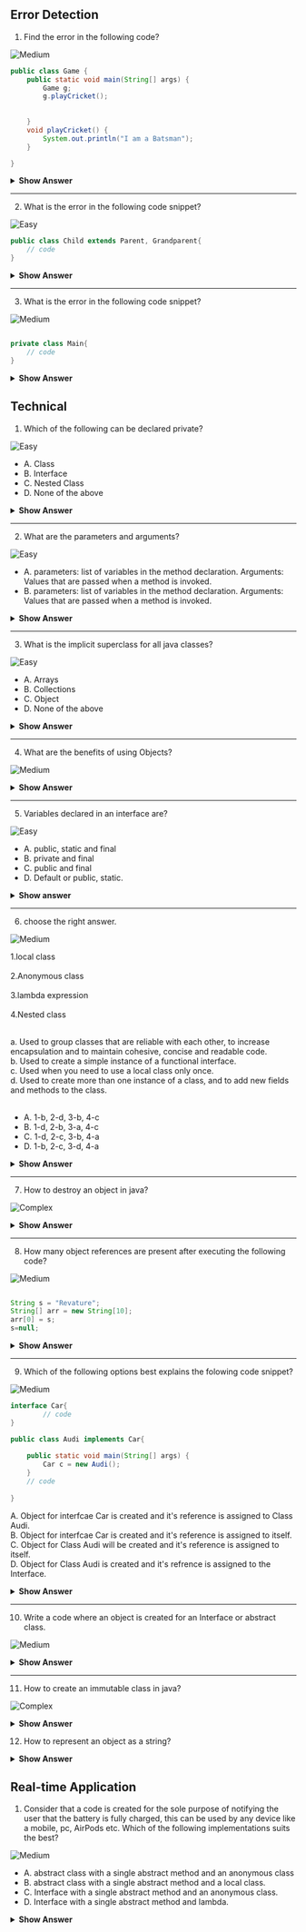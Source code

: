 ## Error Detection

1. Find the error in the following code?

![Medium](https://github.com/revaturelabs/interviewquestions/blob/dev/ComplexityTags/Medium%20(2).svg)

``` java
public class Game {
	public static void main(String[] args) {
		Game g;
		g.playCricket();
		
		
	}
	void playCricket() {
		System.out.println("I am a Batsman");
	}

}

```

<details><summary><b>Show Answer</b></summary>
	
<blockquote>

 The above code creates a compile-time error, The object "g" is declared but not initialized, and It is not possible to use an object of a class without Initializing it.
	
</blockquote>

</details>

---

2. What is the error in the following code snippet?

![Easy](https://github.com/revaturelabs/interviewquestions/blob/dev/ComplexityTags/simple%20(2).svg)

``` java
public class Child extends Parent, Grandparent{
	// code
}
```
<details><summary><b>Show Answer</b></summary>
<blockquote>

 compilation error is caused because a class can extend only one parent class.
</blockquote>

</details>

---

3.  What is the error in the following code snippet?

![Medium](https://github.com/revaturelabs/interviewquestions/blob/dev/ComplexityTags/Medium%20(2).svg)

``` java

private class Main{
	// code	
}

```

<details><summary><b>Show Answer</b></summary>

<blockquote>

compilation error is caused because a class can be public, abstract and final but not private unless it's a nested class.

</blockquote>
	
</details>



## Technical

1. Which of the following can be declared private?

![Easy](https://github.com/revaturelabs/interviewquestions/blob/dev/ComplexityTags/simple%20(2).svg)

- A. Class
- B. Interface
- C. Nested Class
- D. None of the above

<details><summary><b>Show Answer</b></summary>

 > C
	
<details><summary><b>Explanation</b></summary>
	
<blockquote>
classes and interfces can not be declared private, nested classes can be declared private.
</blockquote>

</details>
</details>

---

2. What are the parameters and arguments?

![Easy](https://github.com/revaturelabs/interviewquestions/blob/dev/ComplexityTags/simple%20(2).svg)

- A. parameters: list of variables in the method declaration.
     Arguments:  Values that are passed when a method is invoked.
- B. parameters: list of variables in the method declaration.
     Arguments:  Values that are passed when a method is invoked.
     
<details><summary><b>Show Answer</b></summary> 
	
 > A 
</details>

---

3. What is the implicit superclass for all java classes?

![Easy](https://github.com/revaturelabs/interviewquestions/blob/dev/ComplexityTags/simple%20(2).svg)

- A. Arrays
- B. Collections
- C. Object
- D. None of the above

<details><summary><b>Show Answer</b></summary>

> C
	
<details><summary><b>Explanation</b></summary> 
	
<blockquote>
The default constructor of any class calls the no-arg constructor of the superclass, So, java provides an implicit super class "Object" which has a default constructor.
	</blockquote>

</details>
</details>

---

4. What are the benefits of using Objects?

![Medium](https://github.com/revaturelabs/interviewquestions/blob/dev/ComplexityTags/Medium%20(2).svg)

<details><summary><b>Show Answer</b></summary>
	
<blockquote>
	
- Modularity: the source code for every object can be maintained independently and once an object is created it can be easily propagated inside the system.
- Information hiding: since an object is used to implement methods, the internal working of the class can be hidden using an object.
- Code - reusability:  once an object is created, it can be reused anywhere in the program.
- Pluggability and debugging: if an existing object fails to satisfy the requirements of the developer or causes any abnormality in the code, it can be 
	  deleted.
</blockquote>
	
</details>

---

5. Variables declared in an interface are?

![Easy](https://github.com/revaturelabs/interviewquestions/blob/dev/ComplexityTags/simple%20(2).svg)

- A. public, static and final
- B. private and final
- C. public and final
- D. Default or public, static.


<details> <summary><b>Show answer</b></summary>

 > A
	
<details><summary><b>Explanation</b></summary>

<blockquote>
	
- final: variables in an interface are accessed by many classes and its not ideal, if any of the classes appends the value of the variable. to avoid this
	 variables are declared final.
- public: interfaces are accessed by any class present in any package, so to support this all variables are declared public.
- static: interface itself can't be initialized, so objects of a class are used to access variables, but if a class is imcomplete, an object cant be created.
	   All variables are static so that they can be accessed without an object.
</blockquote>

</details>
</details>

---

6. choose the right answer.

![Medium](https://github.com/revaturelabs/interviewquestions/blob/dev/ComplexityTags/Medium%20(2).svg)

1.local class   <br>                               
2.Anonymous class  <br>                           
3.lambda expression <br>                          
4.Nested class <br>

<br>
a.  Used to group classes that are reliable with each other, to increase encapsulation and to maintain cohesive, concise and readable code.<br>
b. Used to create a simple instance of a functional interface.<br>
c. Used when you need to use a local class only once.<br>
d. Used to create more than one instance of a class, and to add new fields and methods to the class.<br>
<br>


- A. 1-b, 2-d, 3-b, 4-c
- B. 1-d, 2-b, 3-a, 4-c
- C. 1-d, 2-c, 3-b, 4-a
- D. 1-b, 2-c, 3-d, 4-a

<details>
	<summary><b>Show Answer</b></summary>
	
> C

</details>

---

7. How to destroy an object in java?

![Complex](https://github.com/revaturelabs/interviewquestions/blob/dev/ComplexityTags/Complex%20(2).svg)

<details><summary><b>Show Answer</b></summary>

>  An object can not be directly destroid in java. by setting all the references to object as null, the object is eligible for garbage collection.

</details>

---

8. How many object references are present after executing the following code?

![Medium](https://github.com/revaturelabs/interviewquestions/blob/dev/ComplexityTags/Medium%20(2).svg)

``` java

String s = "Revature";
String[] arr = new String[10];
arr[0] = s;
s=null;

```

<details><summary><b>Show Answer</b></summary>
<blockquote>
	
one reference will be left after executing the code snippet(arr[0]--> s).
</blockquote>

</details>

---

9. Which of the following options best explains the folowing code snippet?

![Medium](https://github.com/revaturelabs/interviewquestions/blob/dev/ComplexityTags/Medium%20(2).svg)

``` java
interface Car{
        // code	
}

public class Audi implements Car{
	
	public static void main(String[] args) {
		Car c = new Audi();	
	}
	// code
  
}

```

A. Object for interfcae Car is created and it's reference is assigned to Class Audi.<br>
B. Object for interfcae Car is created and it's reference is assigned to itself.<br>
C. Object for Class Audi will be created and it's reference is assigned to itself.<br>
D. Object for Class Audi is created and it's refrence is assigned to the Interface.

<details><summary><b>Show Answer</b></summary>

> D

<details><summary><b>Explanation</b></summary>
	
<blockquote>

It is not possible to create an object for interface, an Object can be created only for classes and the reference can be assigned to an interface.

</blockquote>
</details>


</details>

---


10.  Write a code where an object is created for an Interface or abstract class.

![Medium](https://github.com/revaturelabs/interviewquestions/blob/dev/ComplexityTags/Medium%20(2).svg)

<details><summary><b>Show Answer</b></summary>
	
<blockquote>
	
- Interfaces and Abstract classes cant be initialized because they have abstract methods, so its not possibel to create an object for an Interface. but while creating an anonymous class an object can be created for interface and abstract method.
	
``` java
	
interface Shape{
	void area();
	void circuference();
}

abstract class Dimension{
	abstract void visibility();
}

public class Circle {
	
	
	public static void main(String[] args) {
		Shape  c = new Shape() {

			@Override
			public void area() {
				System.out.println("3.14*r*r is the area of circle");
				
			}

			@Override
			public void circuference() {
				System.out.println("3.14*r*r is the circufrence of circle");
				
			}
			
			
		};
		
		Dimension d = new Dimension() {
			
			@Override
			void visibility() {
				System.out.println("A circle is 2D object or planar object");
				
			}
		};
		
		
		
	}
	
}

	
	
```
In the above code, obejcts c and d are created for interface Shape and abstract class Dimension.
</blockquote>
	
</details>

---

11. How to create an immutable class in java?

![Complex](https://github.com/revaturelabs/interviewquestions/blob/dev/ComplexityTags/Complex%20(2).svg)

<details><summary><b> Show Answer </b></summary>
<blockquote>
	
A class is considered as imputable if once an object is created, then its contents cant be modified.
	
An immutable class can be created by
1. Declaring all the feilds as private to avoid access. 
2. Declaring the class as final to avoid overriding of methods.
3. Declare class as final to avoid ineritance.
4. intializing data using a parameterized constructor 
5. retriving data using a getter method to avoid getting direct access to the object reference.

</blockquote>
</details>

12. How to represent an object as a string?

<details>
	<summary><b>Show Answer</b></summary>
> an object can be represneted as string using `toString()` method.

</details>


## Real-time Application

1. Consider that a code is created for the sole purpose of notifying the user that the battery is fully charged, this can be used by any device like a mobile, pc, AirPods etc. Which of the following implementations suits the best?

![Medium](https://github.com/revaturelabs/interviewquestions/blob/dev/ComplexityTags/Medium%20(2).svg)

- A. abstract class with a single abstract method and an anonymous class
- B. abstract class with a single abstract method and a local class.
- C. Interface with a single abstract method and an anonymous class.
- D. Interface with a single abstract method and lambda.

<details>
<summary><b>Show Answer</b></summary>
	
> D
<details><summary><b>Explanation</b></summary>
	
<blockquote>
A code with a single purpose translates to a class/ interface with a single method, functional interface is the best way to implement this scenario and lambda implementation in each device, makes the code concise, easily readable and maintainable.

</blockquote>
</details>
</details>














